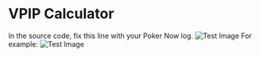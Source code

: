 # VPIP Calculator
In the source code, fix this line with your Poker Now log.
![Test Image](https://github.com/HaimingXu679/pokernow_vpip/blob/main/Images/Screen%20Shot%202021-01-11%20at%203.52.54%20PM.png)
For example:
![Test Image](https://github.com/HaimingXu679/pokernow_vpip/blob/main/Images/Screen%20Shot%202021-01-11%20at%203.52.00%20PM.png)
